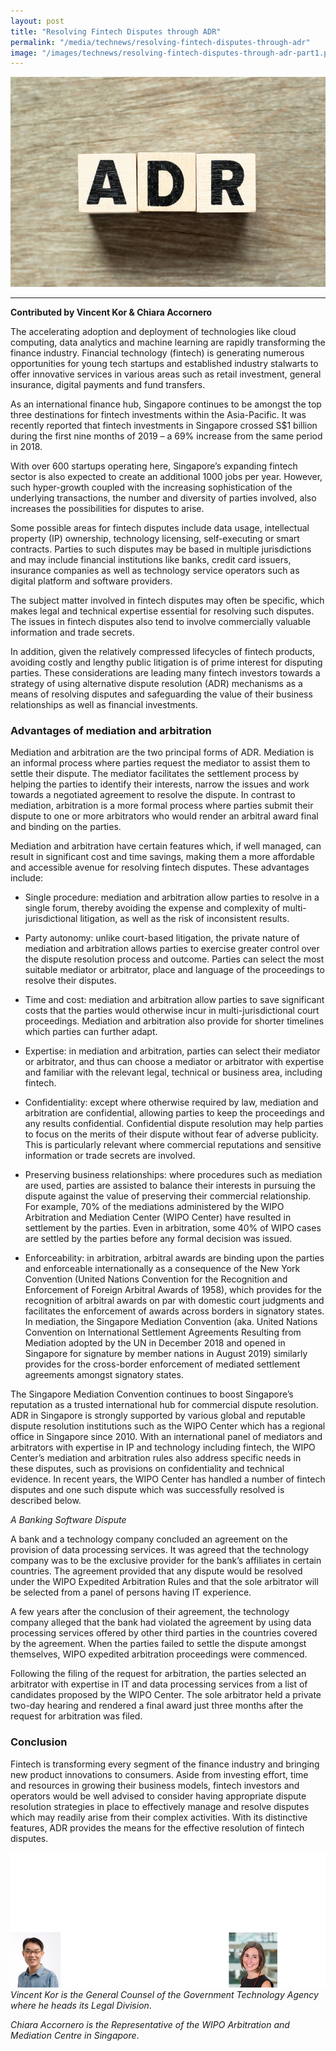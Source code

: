 ```yaml
---
layout: post
title: "Resolving Fintech Disputes through ADR"
permalink: "/media/technews/resolving-fintech-disputes-through-adr"
image: "/images/technews/resolving-fintech-disputes-through-adr-part1.png"
---
```


![Resolving Technology Disputes through ADR](/images/technews/resolving-technology-disputes-through-adr-part1.png)
      
---
**Contributed by Vincent Kor & Chiara Accornero**

The accelerating adoption and deployment of technologies like cloud computing, data analytics and machine learning are rapidly transforming the finance industry. Financial technology (fintech) is generating numerous opportunities for young tech startups and established industry stalwarts to offer innovative services in various areas such as retail investment, general insurance, digital payments and fund transfers. 

As an international finance hub, Singapore continues to be amongst the top three destinations for fintech investments within the Asia-Pacific. It was recently reported that fintech investments in Singapore crossed S$1 billion during the first nine months of 2019 – a 69% increase from the same period in 2018. 

With over 600 startups operating here, Singapore’s expanding fintech sector is also expected to create an additional 1000 jobs per year. However, such hyper-growth coupled with the increasing sophistication of the underlying transactions, the number and diversity of parties involved, also increases the possibilities for disputes to arise. 

Some possible areas for fintech disputes include data usage, intellectual property (IP) ownership, technology licensing, self-executing or smart contracts. Parties to such disputes may be based in multiple jurisdictions and may include financial institutions like banks, credit card issuers, insurance companies as well as technology service operators such as digital platform and software providers. 

The subject matter involved in fintech disputes may often be specific, which makes legal and technical expertise essential for resolving such disputes. The issues in fintech disputes also tend to involve commercially valuable information and trade secrets. 

In addition, given the relatively compressed lifecycles of fintech products, avoiding costly and lengthy public litigation is of prime interest for disputing parties. These considerations are leading many fintech investors towards a strategy of using alternative dispute resolution (ADR) mechanisms as a means of resolving disputes and safeguarding the value of their business relationships as well as financial investments. 

### **Advantages of mediation and arbitration**

Mediation and arbitration are the two principal forms of ADR. Mediation is an informal process where parties request the mediator to assist them to settle their dispute. The mediator facilitates the settlement process by helping the parties to identify their interests, narrow the issues and work towards a negotiated agreement to resolve the dispute. In contrast to mediation, arbitration is a more formal process where parties submit their dispute to one or more arbitrators who would render an arbitral award final and binding on the parties. 

Mediation and arbitration have certain features which, if well managed, can result in significant cost and time savings, making them a more affordable and accessible avenue for resolving fintech disputes. These advantages include:

 - Single procedure: mediation and arbitration allow parties to resolve in a single forum, thereby avoiding the expense and complexity of multi-jurisdictional litigation, as well as the risk of inconsistent results.

 - Party autonomy: unlike court-based litigation, the private nature of mediation and arbitration allows parties to exercise greater control over the dispute resolution process and outcome. Parties can select the most suitable mediator or arbitrator, place and language of the proceedings to resolve their disputes.

 - Time and cost: mediation and arbitration allow parties to save significant costs that the parties would otherwise incur in multi-jurisdictional court proceedings. Mediation and arbitration also provide for shorter timelines which parties can further adapt. 

 - Expertise: in mediation and arbitration, parties can select their mediator or arbitrator, and thus can choose a mediator or arbitrator with expertise and familiar with the relevant legal, technical or business area, including fintech.   

 - Confidentiality: except where otherwise required by law, mediation and arbitration are confidential, allowing parties to keep the proceedings and any results confidential. Confidential dispute resolution may help parties to focus on the merits of their dispute without fear of adverse publicity. This is particularly relevant where commercial reputations and sensitive information or trade secrets are involved.

 - Preserving business relationships: where procedures such as mediation are used, parties are assisted to balance their interests in pursuing the dispute against the value of preserving their commercial relationship. For example, 70% of the mediations administered by the WIPO Arbitration and Mediation Center (WIPO Center) have resulted in settlement by the parties. Even in arbitration, some 40% of WIPO cases are settled by the parties before any formal decision was issued.

 - Enforceability: in arbitration, arbitral awards are binding upon the parties and enforceable internationally as a consequence of the New York Convention (United Nations Convention for the Recognition and Enforcement of Foreign Arbitral Awards of 1958), which provides for the recognition of arbitral awards on par with domestic court judgments and facilitates the enforcement of awards across borders in signatory states. In mediation, the Singapore Mediation Convention (aka. United Nations Convention on International Settlement Agreements Resulting from Mediation adopted by the UN in December 2018 and opened in Singapore for signature by member nations in August 2019) similarly provides for the cross-border enforcement of mediated settlement agreements amongst signatory states. 

The Singapore Mediation Convention continues to boost Singapore’s reputation as a trusted international hub for commercial dispute resolution. ADR in Singapore is strongly supported by various global and reputable dispute resolution institutions such as the WIPO Center which has a regional office in Singapore since 2010. With an international panel of mediators and arbitrators with expertise in IP and technology including fintech, the WIPO Center’s mediation and arbitration rules also address specific needs in these disputes, such as provisions on confidentiality and technical evidence. In recent years, the WIPO Center has handled a number of fintech disputes and one such dispute which was successfully resolved is described below.

*A Banking Software Dispute*

A bank and a technology company concluded an agreement on the provision of data processing services. It was agreed that the technology company was to be the exclusive provider for the bank’s affiliates in certain countries. The agreement provided that any dispute would be resolved under the WIPO Expedited Arbitration Rules and that the sole arbitrator will be selected from a panel of persons having IT experience.

A few years after the conclusion of their agreement, the technology company alleged that the bank had violated the agreement by using data processing services offered by other third parties in the countries covered by the agreement. When the parties failed to settle the dispute amongst themselves, WIPO expedited arbitration proceedings were commenced. 

Following the filing of the request for arbitration, the parties selected an arbitrator with expertise in IT and data processing services from a list of candidates proposed by the WIPO Center. The sole arbitrator held a private two-day hearing and rendered a final award just three months after the request for arbitration was filed. 

### **Conclusion**

Fintech is transforming every segment of the finance industry and bringing new product innovations to consumers. Aside from investing effort, time and resources in growing their business models, fintech investors and operators would be well advised to consider having appropriate dispute resolution strategies in place to effectively manage and resolve disputes which may readily arise from their complex activities. With its distinctive features, ADR provides the means for the effective resolution of fintech disputes. 

![Resolving Technology Disputes through ADR](/images/technews/resolving-technology-disputes-through-adr-part6.png)
*Vincent Kor is the General Counsel of the Government Technology Agency where he heads its Legal Division*.

*Chiara Accornero is the Representative of the WIPO Arbitration and Mediation Centre in Singapore*.


